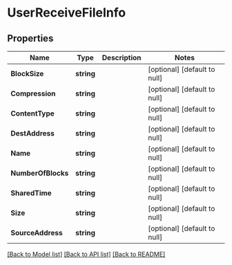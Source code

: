 # UserReceiveFileInfo

## Properties
Name | Type | Description | Notes
------------ | ------------- | ------------- | -------------
**BlockSize** | **string** |  | [optional] [default to null]
**Compression** | **string** |  | [optional] [default to null]
**ContentType** | **string** |  | [optional] [default to null]
**DestAddress** | **string** |  | [optional] [default to null]
**Name** | **string** |  | [optional] [default to null]
**NumberOfBlocks** | **string** |  | [optional] [default to null]
**SharedTime** | **string** |  | [optional] [default to null]
**Size** | **string** |  | [optional] [default to null]
**SourceAddress** | **string** |  | [optional] [default to null]

[[Back to Model list]](../README.md#documentation-for-models) [[Back to API list]](../README.md#documentation-for-api-endpoints) [[Back to README]](../README.md)


